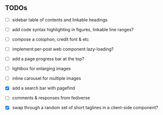 ## TODOs

- [ ] sidebar table of contents and linkable headings
- [ ] add code syntax highlighting in figures, linkable line ranges?
- [ ] compose a colophon, credit font & etc
- [ ] implement per-post web component lazy-loading?
- [ ] add a page progress bar at the top?
- [ ] lightbox for enlarging images
- [ ] inline carousel for multiple images
- [x] add a search bar with pagefind
- [ ] comments & responses from fediverse
- [x] swap through a random set of short taglines in a client-side component?

